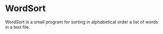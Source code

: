 # WordSort
WordSort is a small program for sorting in alphabetical order a list of words in a text file.
